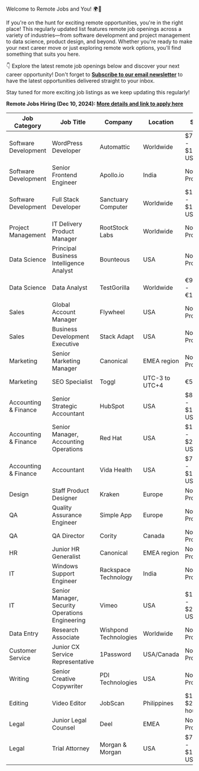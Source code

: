 Welcome to Remote Jobs and You! 🌍🚀

If you're on the hunt for exciting remote opportunities, you're in the right place! This regularly updated list features remote job openings across a variety of industries—from software development and project management to data science, product design, and beyond. Whether you're ready to make your next career move or just exploring remote work options, you'll find something that suits you here.

👇 Explore the latest remote job openings below and discover your next career opportunity!
Don't forget to **[Subscribe to our email newsletter](https://remotejobsandyou.substack.com)** to have the latest opportunities delivered straight to your inbox.

Stay tuned for more exciting job listings as we keep updating this regularly!

**Remote Jobs Hiring (Dec 10, 2024): [More details and link to apply here](https://remotejobsandyou.substack.com/p/27-latest-remote-job-opportunities)**

| **Job Category**                          | **Job Title**                              | **Company**             | **Location**     | **Salary**                    |
|-------------------------------------------|--------------------------------------------|-------------------------|------------------|-------------------------------|
| Software Development                     | WordPress Developer                       | Automattic              | Worldwide        | $70,000 - $170,000 USD        |
| Software Development                     | Senior Frontend Engineer                  | Apollo.io               | India            | Not Provided                 |
| Software Development                     | Full Stack Developer                      | Sanctuary Computer      | Worldwide        | $107,231 - $153,956 USD       |
| Project Management                       | IT Delivery Product Manager               | RootStock Labs          | Worldwide        | Not Provided                 |
| Data Science                              | Principal Business Intelligence Analyst   | Bounteous              | USA              | Not Provided                 |
| Data Science                              | Data Analyst                              | TestGorilla             | Worldwide        | €92,000 - €115,000           |
| Sales                                     | Global Account Manager                    | Flywheel                | USA              | Not Provided                 |
| Sales                                     | Business Development Executive            | Stack Adapt             | USA              | Not Provided                 |
| Marketing                                 | Senior Marketing Manager                  | Canonical               | EMEA region      | Not Provided                 |
| Marketing                                 | SEO Specialist                            | Toggl                   | UTC-3 to UTC+4   | €55,000                      |
| Accounting & Finance                      | Senior Strategic Accountant               | HubSpot                 | USA              | $84,000 - $126,000 USD       |
| Accounting & Finance                      | Senior Manager, Accounting Operations     | Red Hat                 | USA              | $197,912 - $217,490 USD      |
| Accounting & Finance                      | Accountant                                | Vida Health            | USA              | $75,000 - $100,000 USD       |
| Design                                    | Staff Product Designer                    | Kraken                  | Europe           | Not Provided                 |
| QA                                        | Quality Assurance Engineer                | Simple App             | Europe           | Not Provided                 |
| QA                                        | QA Director                               | Cority                  | Canada           | Not Provided                 |
| HR                                        | Junior HR Generalist                      | Canonical               | EMEA region      | Not Provided                 |
| IT                                        | Windows Support Engineer                  | Rackspace Technology   | India            | Not Provided                 |
| IT                                        | Senior Manager, Security Operations Engineering | Vimeo             | USA              | $165,600 - $226,350 USD      |
| Data Entry                                | Research Associate                        | Wishpond Technologies  | Worldwide        | Not Provided                 |
| Customer Service                          | Junior CX Service Representative          | 1Password              | USA/Canada       | Not Provided                 |
| Writing                                   | Senior Creative Copywriter                | PDI Technologies        | USA              | Not Provided                 |
| Editing                                   | Video Editor                              | JobScan                 | Philippines      | $10 - $20 per hour           |
| Legal                                     | Junior Legal Counsel                      | Deel                    | EMEA             | Not Provided                 |
| Legal                                     | Trial Attorney                            | Morgan & Morgan         | USA              | $75,000 - $100,000 USD       |

